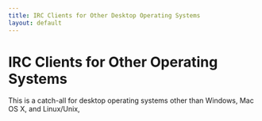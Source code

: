 ```yaml
---
title: IRC Clients for Other Desktop Operating Systems
layout: default
---
```

# IRC Clients for Other Operating Systems

This is a catch-all for desktop operating systems other than Windows, Mac OS
X, and Linux/Unix,
